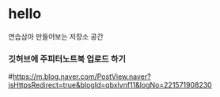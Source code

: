 # hello
 연습삼아 만들어보는 저장소 공간
### 깃허브에 주피터노트북 업로드 하기

#https://m.blog.naver.com/PostView.naver?isHttpsRedirect=true&blogId=qbxlvnf11&logNo=221571908230
